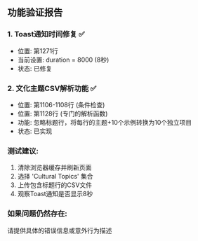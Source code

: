 ## 功能验证报告

### 1. Toast通知时间修复 ✅
- 位置: 第1271行
- 当前设置: duration = 8000 (8秒)
- 状态: 已修复

### 2. 文化主题CSV解析功能 ✅  
- 位置: 第1106-1108行 (条件检查)
- 位置: 第1128行 (专门的解析函数)
- 功能: 忽略标题行，将每行的主题+10个示例转换为10个独立项目
- 状态: 已实现

### 测试建议:
1. 清除浏览器缓存并刷新页面
2. 选择 'Cultural Topics' 集合
3. 上传包含标题行的CSV文件
4. 观察Toast通知是否显示8秒

### 如果问题仍然存在:
请提供具体的错误信息或意外行为描述
